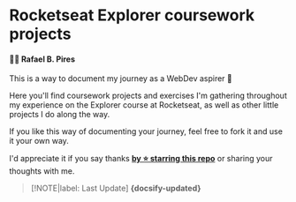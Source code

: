 
# Rocketseat Explorer coursework projects <!-- {docsify-ignore} -->

#### 👨‍🚀 Rafael B. Pires <!-- {docsify-ignore} -->

This is a way to document my journey as a WebDev aspirer 🚀

Here you'll find coursework projects and exercises I'm gathering throughout my experience on the Explorer course at Rocketseat, as well as other little projects I do along the way.

If you like this way of documenting your journey, feel free to fork it and use it your own way.

I'd appreciate it if you say thanks [**by ⭐ starring this repo**](https://github.com/bpires/rocketseat-explorer) or sharing your thoughts with me.

> [!NOTE|label: Last Update] **{docsify-updated}**
